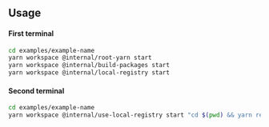 ## Usage

#### First terminal
```sh
cd examples/example-name
yarn workspace @internal/root-yarn start
yarn workspace @internal/build-packages start
yarn workspace @internal/local-registry start
```

#### Second terminal
```sh
cd examples/example-name
yarn workspace @internal/use-local-registry start "cd $(pwd) && yarn resolve-cloud deploy"
```